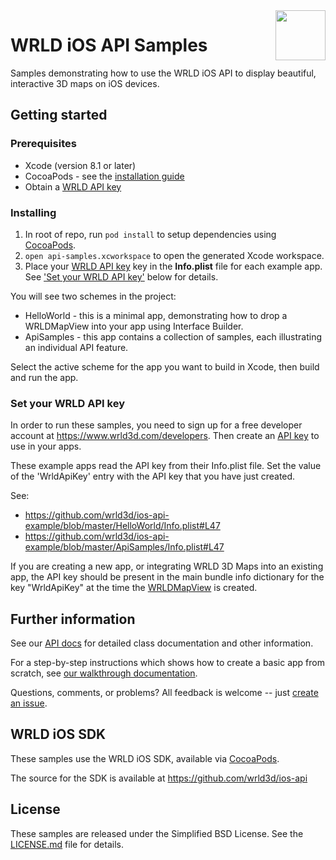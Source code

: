 <a href="https://www.wrld3d.com/">
    <img src="https://cdn2.wrld3d.com/wp-content/uploads/2017/04/WRLD_Blue.png"  align="right" height="80px" />
</a>

# WRLD iOS API Samples
Samples demonstrating how to use the WRLD iOS API to display beautiful, interactive 3D maps on iOS devices.

## Getting started

### Prerequisites
* Xcode (version 8.1 or later)
* CocoaPods - see the [installation guide](https://guides.cocoapods.org/using/getting-started.html#installation)
* Obtain a [WRLD API key](https://www.wrld3d.com/developers/apikeys)

### Installing
1. In root of repo, run ```pod install``` to setup dependencies using [CocoaPods](https://cocoapods.org).
2. ```open api-samples.xcworkspace``` to open the generated Xcode workspace.
3. Place your [WRLD API key](https://www.wrld3d.com/developers/apikeys) key in the **Info.plist** file for each example app. See ['Set your WRLD API key'](#set-your-wrld-api-key) below for details.

You will see two schemes in the project:
* HelloWorld - this is a minimal app, demonstrating how to drop a WRLDMapView into your app using Interface Builder.
* ApiSamples - this app contains a collection of samples, each illustrating an individual API feature.

Select the active scheme for the app you want to build in Xcode, then build and run the app.

### Set your WRLD API key
In order to run these samples, you need to sign up for a free developer account at https://www.wrld3d.com/developers. Then create an [API key](https://www.wrld3d.com/developers/apikeys) to use in your apps. 

These example apps read the API key from their Info.plist file. Set the value of the 'WrldApiKey' entry with the API key that you have just created.

See:
* https://github.com/wrld3d/ios-api-example/blob/master/HelloWorld/Info.plist#L47
* https://github.com/wrld3d/ios-api-example/blob/master/ApiSamples/Info.plist#L47

If you are creating a new app, or integrating WRLD 3D Maps into an existing app, the API key should be present in the main bundle info dictionary for the key "WrldApiKey" at the time the [WRLDMapView](https://github.com/wrld3d/ios-api/blob/master/src/private/WRLDMapView.mm) is created.

## Further information
See our [API docs](https://docs.wrld3d.com/ios/latest/docs/api/) for detailed class documentation and other information.

For a step-by-step instructions which shows how to create a basic app from scratch, see [our walkthrough documentation](https://docs.wrld3d.com/ios/latest/docs/api/Walkthrough/).

Questions, comments, or problems? All feedback is welcome -- just [create an issue](https://github.com/wrld3d/ios-api-example/issues).

## WRLD iOS SDK
These samples use the WRLD iOS SDK, available via [CocoaPods](https://cocoapods.org/pods/WRLD). 

The source for the SDK is available at https://github.com/wrld3d/ios-api

## License
These samples are released under the Simplified BSD License. See the [LICENSE.md](https://github.com/wrld3d/ios-api-example/blob/master/LICENSE.md) file for details.
